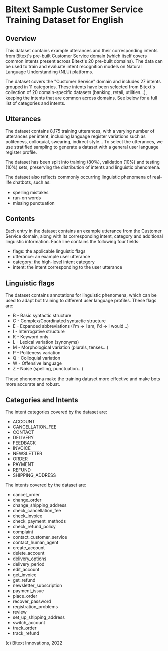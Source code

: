 Bitext Sample Customer Service Training Dataset for English
===========================================================

Overview
--------
This dataset contains example utterances and their corresponding intents from
Bitext's pre-built Customer Service domain (which itself covers common intents present
across Bitext's 20 pre-built domains). The data can be used to train and evaluate
intent recognition models on Natural Language Understanding (NLU) platforms.

The dataset covers the "Customer Service" domain and includes 27 intents
grouped in 11 categories. These intents have been selected from Bitext's collection
of 20 domain-specific datasets (banking, retail, utilities...), keeping the intents
that are common across domains. See below for a full list of categories and intents.

Utterances
----------
The dataset contains 8,175 training utterances, with a varying number of utterances 
per intent, including language register variations such as politeness, colloquial, 
swearing, indirect style... To select the utterances, we use stratified sampling to 
generate a dataset with a general user language register profile.

The dataset has been split into training (80%), validation (10%) and testing (10%) sets, 
preserving the distribution of intents and linguistic phenomena.

The dataset also reflects commonly occurring linguistic phenomena
of real-life chatbots, such as:
  - spelling mistakes
  - run-on words
  - missing punctuation

Contents
--------
Each entry in the dataset contains an example utterance from the Customer Service
domain, along with its corresponding intent, category and additional linguistic information.
Each line contains the following four fields:
  - flags: the applicable linguistic flags
  - utterance: an example user utterance
  - category: the high-level intent category
  - intent: the intent corresponding to the user utterance

Linguistic flags
----------------
The dataset contains annotations for linguistic phenomena, which can be used
to adapt bot training to different user language profiles. These flags are:
  - B - Basic syntactic structure
  - C - Complex/Coordinated syntactic structure
  - E - Expanded abbreviations (I'm -> I am, I'd -> I would…)
  - I - Interrogative structure
  - K - Keyword only
  - L - Lexical variation (synonyms)
  - M - Morphological variation (plurals, tenses…)
  - P - Politeness variation
  - Q - Colloquial variation
  - W - Offensive language
  - Z - Noise (spelling, punctuation…)

These phenomena make the training dataset more effective
and make bots more accurate and robust.

Categories and Intents
----------------------
The intent categories covered by the dataset are:
  - ACCOUNT
  - CANCELLATION_FEE
  - CONTACT
  - DELIVERY
  - FEEDBACK
  - INVOICE
  - NEWSLETTER
  - ORDER
  - PAYMENT
  - REFUND
  - SHIPPING_ADDRESS

The intents covered by the dataset are:
  - cancel_order
  - change_order
  - change_shipping_address
  - check_cancellation_fee
  - check_invoice
  - check_payment_methods
  - check_refund_policy
  - complaint
  - contact_customer_service
  - contact_human_agent
  - create_account
  - delete_account
  - delivery_options
  - delivery_period
  - edit_account
  - get_invoice
  - get_refund
  - newsletter_subscription
  - payment_issue
  - place_order
  - recover_password
  - registration_problems
  - review
  - set_up_shipping_address
  - switch_account
  - track_order
  - track_refund

(c) Bitext Innovations, 2022

